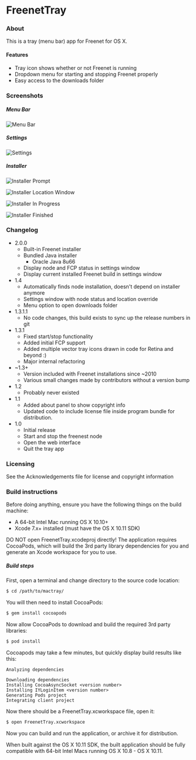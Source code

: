 # FreenetTray

### About

This is a tray (menu bar) app for Freenet for OS X. 

#### Features

* Tray icon shows whether or not Freenet is running
* Dropdown menu for starting and stopping Freenet properly
* Easy access to the downloads folder

### Screenshots

##### Menu Bar

![Menu Bar](screenshots/menubar.jpg "FreenetTray menu dropdown")

##### Settings

![Settings](screenshots/settings.jpg "FreenetTray settings")

##### Installer

![Installer Prompt](screenshots/installer_step1.jpg "Freenet Installer prompt")

![Installer Location Window](screenshots/installer_step2.jpg "Freenet Installer Location Window")

![Installer In Progress](screenshots/installer_step3.jpg "Freenet Installer In Progress")

![Installer Finished](screenshots/installer_step4.jpg "Freenet Installer Finished")

### Changelog

* 2.0.0
    * Built-in Freenet installer
    * Bundled Java installer
        * Oracle Java 8u66
    * Display node and FCP status in settings window
    * Display current installed Freenet build in settings window
* 1.4
    * Automatically finds node installation, doesn't depend on installer anymore
    * Settings window with node status and location override
    * Menu option to open downloads folder
* 1.3.1.1
    * No code changes, this build exists to sync up the release numbers in git
* 1.3.1
    * Fixed start/stop functionality
    * Added initial FCP support
    * Added multiple vector tray icons drawn in code for Retina and beyond :)
    * Major internal refactoring
* ~1.3+
    * Version included with Freenet installations since ~2010
    * Various small changes made by contributors without a version bump
* 1.2
    * Probably never existed
* 1.1 
    * Added about panel to show copyright info
    * Updated code to include license file inside program bundle for distribution.
* 1.0
    * Initial release     
    * Start and stop the freenest node
    * Open the web interface
    * Quit the tray app 
    
### Licensing
 
See the Acknowledgements file for license and copyright information

### Build instructions

Before doing anything, ensure you have the following things on the build machine:

* A 64-bit Intel Mac running OS X 10.10+
* Xcode 7.x+ installed (must have the OS X 10.11 SDK)

DO NOT open FreenetTray.xcodeproj directly! The application requires CocoaPods, 
which will build the 3rd party library dependencies for you and generate an Xcode 
workspace for you to use.

##### Build steps

First, open a terminal and change directory to the source code location:

```sh
$ cd /path/to/mactray/
```

You will then need to install CocoaPods:

```sh
$ gem install cocoapods
```

Now allow CocoaPods to download and build the required 3rd party libraries:

```sh
$ pod install
```

Cocoapods may take a few minutes, but quickly display build results like this:

```text
Analyzing dependencies

Downloading dependencies
Installing CocoaAsyncSocket <version number>
Installing IYLoginItem <version number>
Generating Pods project
Integrating client project
```

Now there should be a FreenetTray.xcworkspace file, open it:

```sh
$ open FreenetTray.xcworkspace 
```

Now you can build and run the application, or archive it for distribution.

When built against the OS X 10.11 SDK, the built application should be fully 
compatible with 64-bit Intel Macs running OS X 10.8 - OS X 10.11.

